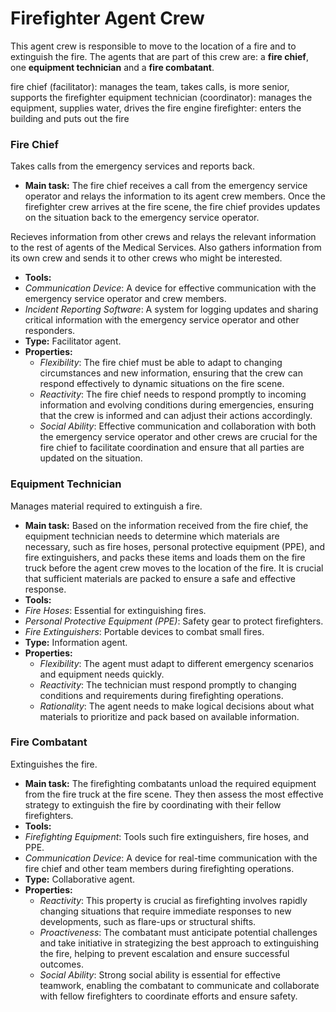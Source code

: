 # Firefighter Agent Crew

This agent crew is responsible to move to the location of a fire and to extinguish the fire. The agents that are part of this crew are: a **fire chief**, one **equipment technician** and a **fire combatant**.

fire chief (facilitator): manages the team, takes calls, is more senior, supports the firefighter
equipment technician (coordinator): manages the equipment, supplies water, drives the fire engine
firefighter: enters the building and puts out the fire

### Fire Chief

Takes calls from the emergency services and reports back.

- **Main task:** The fire chief receives a call from the emergency service operator and relays the information to its agent crew members. Once the firefighter crew arrives at the fire scene, the fire chief provides updates on the situation back to the emergency service operator.

Recieves information from other crews and relays the relevant information to the rest of agents of the Medical Services. Also gathers information from its own crew and sends it to other crews who might be interested.

- **Tools:**
- _Communication Device_: A device for effective communication with the emergency service operator and crew members.
- _Incident Reporting Software_: A system for logging updates and sharing critical information with the emergency service operator and other responders.
- **Type:** Facilitator agent.
- **Properties:**
  - _Flexibility_: The fire chief must be able to adapt to changing circumstances and new information, ensuring that the crew can respond effectively to dynamic situations on the fire scene.
  - _Reactivity_: The fire chief needs to respond promptly to incoming information and evolving conditions during emergencies, ensuring that the crew is informed and can adjust their actions accordingly.
  - _Social Ability_: Effective communication and collaboration with both the emergency service operator and other crews are crucial for the fire chief to facilitate coordination and ensure that all parties are updated on the situation.

### Equipment Technician

Manages material required to extinguish a fire.

- **Main task:**
  Based on the information received from the fire chief, the equipment technician needs to determine which materials are necessary, such as fire hoses, personal protective equipment (PPE), and fire extinguishers, and packs these items and loads them on the fire truck before the agent crew moves to the location of the fire. It is crucial that sufficient materials are packed to ensure a safe and effective response.
- **Tools:**
- _Fire Hoses_: Essential for extinguishing fires.
- _Personal Protective Equipment (PPE)_: Safety gear to protect firefighters.
- _Fire Extinguishers_: Portable devices to combat small fires.
- **Type:** Information agent.
- **Properties:**
  - _Flexibility_: The agent must adapt to different emergency scenarios and equipment needs quickly.
  - _Reactivity_: The technician must respond promptly to changing conditions and requirements during firefighting operations.
  - _Rationality_: The agent needs to make logical decisions about what materials to prioritize and pack based on available information.

### Fire Combatant

Extinguishes the fire.

- **Main task:** The firefighting combatants unload the required equipment from the fire truck at the fire scene. They then assess the most effective strategy to extinguish the fire by coordinating with their fellow firefighters.
- **Tools:**
- _Firefighting Equipment_: Tools such fire extinguishers, fire hoses, and PPE.
- _Communication Device_: A device for real-time communication with the fire chief and other team members during firefighting operations.
- **Type:** Collaborative agent.
- **Properties:**
  - _Reactivity_: This property is crucial as firefighting involves rapidly changing situations that require immediate responses to new developments, such as flare-ups or structural shifts.
  - _Proactiveness_: The combatant must anticipate potential challenges and take initiative in strategizing the best approach to extinguishing the fire, helping to prevent escalation and ensure successful outcomes.
  - _Social Ability_: Strong social ability is essential for effective teamwork, enabling the combatant to communicate and collaborate with fellow firefighters to coordinate efforts and ensure safety.
